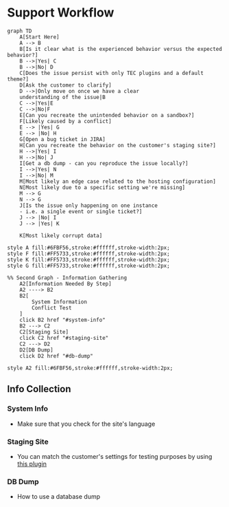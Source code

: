 # Support Workflow

```mermaid
graph TD
    A[Start Here]
    A --> B
    B[Is it clear what is the experienced behavior versus the expected behavior?]
    B -->|Yes| C
    B -->|No| D
    C[Does the issue persist with only TEC plugins and a default theme?]
    D[Ask the customer to clarify]
    D -->|Only move on once we have a clear 
    understanding of the issue|B
    C -->|Yes|E
    C -->|No|F
    E[Can you recreate the unintended behavior on a sandbox?]
    F[Likely caused by a conflict]
    E --> |Yes| G
    E --> |No| H
    G[Open a bug ticket in JIRA]
    H[Can you recreate the behavior on the customer's staging site?]
    H -->|Yes| I
    H -->|No| J
    I[Get a db dump - can you reproduce the issue locally?]
    I -->|Yes| N
    I -->|No| M
    M[Most likely an edge case related to the hosting configuration]
    N[Most likely due to a specific setting we're missing]
    M --> G
    N --> G
    J[Is the issue only happening on one instance
    - i.e. a single event or single ticket?]
    J --> |No| I
    J --> |Yes| K
    
    K[Most likely corrupt data]
    
style A fill:#6FBF56,stroke:#ffffff,stroke-width:2px;
style F fill:#FF5733,stroke:#ffffff,stroke-width:2px;
style K fill:#FF5733,stroke:#ffffff,stroke-width:2px;
style G fill:#FF5733,stroke:#ffffff,stroke-width:2px;

%% Second Graph - Information Gathering
    A2[Information Needed By Step]
    A2 ----> B2
    B2[
        System Information
        Conflict Test
    ]
    click B2 href "#system-info"
    B2 ---> C2
    C2[Staging Site]
    click C2 href "#staging-site"
    C2 ---> D2
    D2[DB Dump]
    click D2 href "#db-dump"

style A2 fill:#6FBF56,stroke:#ffffff,stroke-width:2px;
```

## Info Collection
### System Info
- Make sure that you check for the site's language 

### Staging Site
- You can match the customer's settings for testing purposes by using [this plugin](https://theeventscalendar.com/extensions/settings-import-export/)

### DB Dump
- How to use a database dump
